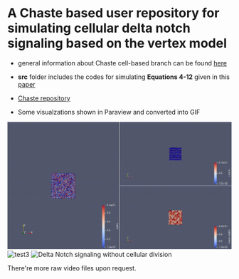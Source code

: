 # A Chaste based user repository for simulating cellular delta notch signaling based on the vertex model

- general information about Chaste cell-based branch can be found [here](https://www.cs.ox.ac.uk/chaste/cell_based_index.html)

- **src** folder includes the codes for simulating **Equations 4-12** given in this [paper](http://science.sciencemag.org/content/356/6337/eaai7407/tab-pdf)

- [Chaste repository](https://github.com/Chaste/Chaste)

- Some visualzations shown in Paraview and converted into GIF

![test2](./visualizations/test2.gif)
![test3](./visualizations/test3.gif)
![Delta Notch signaling without cellular division](./visualizations/static_ND_1.gif)

There're more raw video files upon request.
